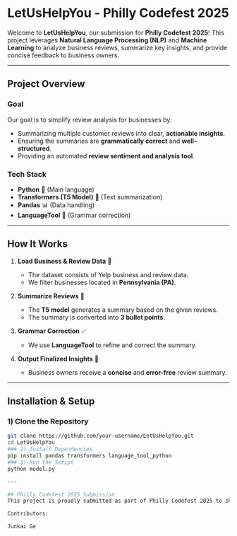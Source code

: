 # LetUsHelpYou - Philly Codefest 2025

Welcome to **LetUsHelpYou**, our submission for **Philly Codefest 2025**! This project leverages **Natural Language Processing (NLP)** and **Machine Learning** to analyze business reviews, summarize key insights, and provide concise feedback to business owners.

---

## Project Overview

### Goal
Our goal is to simplify review analysis for businesses by:
- Summarizing multiple customer reviews into clear, **actionable insights**.
- Ensuring the summaries are **grammatically correct** and **well-structured**.
- Providing an automated **review sentiment and analysis tool**.

### Tech Stack
- **Python** 🐍 (Main language)
- **Transformers (T5 Model)** 🤖 (Text summarization)
- **Pandas** 📊 (Data handling)
- **LanguageTool** 📜 (Grammar correction)

---

## How It Works

1. **Load Business & Review Data** 🏢  
   - The dataset consists of Yelp business and review data.
   - We filter businesses located in **Pennsylvania (PA)**.

2. **Summarize Reviews** 📑  
   - The **T5 model** generates a summary based on the given reviews.
   - The summary is converted into **3 bullet points**.

3. **Grammar Correction** ✅  
   - We use **LanguageTool** to refine and correct the summary.

4. **Output Finalized Insights** 📌  
   - Business owners receive a **concise** and **error-free** review summary.

---

## Installation & Setup

### 1) Clone the Repository
```bash
git clone https://github.com/your-username/LetUsHelpYou.git
cd LetUsHelpYou
### 2) Install Dependencies
pip install pandas transformers language_tool_python
### 3) Run the Script
python model.py

---

## Philly Codefest 2025 Submission
This project is proudly submitted as part of Philly Codefest 2025 to showcase how AI-powered automation can help businesses extract valuable insights from customer reviews.

Contributors:

Junkai Ge
